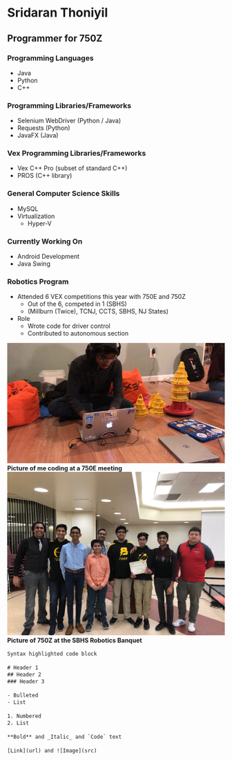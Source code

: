 # Sridaran Thoniyil

## Programmer for 750Z

### Programming Languages
- Java
- Python
- C++

### Programming Libraries/Frameworks
- Selenium WebDriver (Python / Java)
- Requests (Python)
- JavaFX (Java)

### Vex Programming Libraries/Frameworks
- Vex C++ Pro (subset of standard C++)
- PROS (C++ library)

### General Computer Science Skills
- MySQL
- Virtualization
  - Hyper-V

### Currently Working On
- Android Development
- Java Swing



### Robotics Program
- Attended 6 VEX competitions this year with 750E and 750Z
  - Out of the 6, competed in 1 (SBHS)
  - (Millburn (Twice), TCNJ, CCTS, SBHS, NJ States)
- Role
  - Wrote code for driver control
  - Contributed to autonomous section

![Image](/Me.jpg)  
**Picture of me coding at a 750E meeting**
![Image](/Team.jpg)
**Picture of 750Z at the SBHS Robotics Banquet**

```
Syntax highlighted code block

# Header 1
## Header 2
### Header 3

- Bulleted
- List

1. Numbered
2. List

**Bold** and _Italic_ and `Code` text

[Link](url) and ![Image](src)
```
